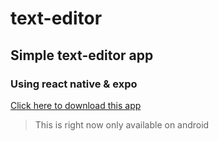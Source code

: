 # text-editor

## Simple text-editor app
### Using react native & expo

[Click here to download this app](https://drive.google.com/file/d/1Cz1jPg0IVnaVvJQR36l2JFT_QDc24sx1/view)

> This is right now only available on android

